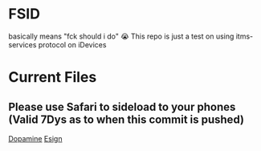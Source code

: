 # FSID
basically means "fck should i do" :sob:
This repo is just a test on using itms-services protocol on iDevices
# Current Files 
## Please use Safari to sideload to your phones (Valid 7Dys as to when this commit is pushed)
[Dopamine](itms-services://?action=download-manifest&url=http%3A%2F%2Fgithub.com%2FMineTurtlee%2Ffsid%2Fraw%2Frefs%2Fheads%2Fmain%2Fdopamine%2Fdopaminethirdz.plist)
[Esign](itms-services://?action=download-manifest&url=https%3A%2F%2Fgithub.com%2FMineTurtlee%2Ffsid%2Fraw%2Frefs%2Fheads%2Fmain%2Fesign-ios15%2Fdownloadtry.plist)

